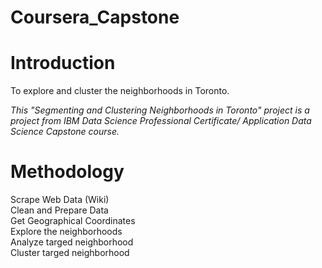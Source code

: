 # Coursera_Capstone


# Introduction
To explore and cluster the neighborhoods in Toronto.

<em>This "Segmenting and Clustering Neighborhoods in Toronto" project is a project from IBM Data Science Professional Certificate/
Application Data Science Capstone course.</em>
# Methodology

Scrape Web Data (Wiki)<br>
Clean and Prepare Data <br>
Get Geographical Coordinates<br>
Explore the neighborhoods<br>
Analyze targed neighborhood<br>
Cluster targed neighborhood<br>
